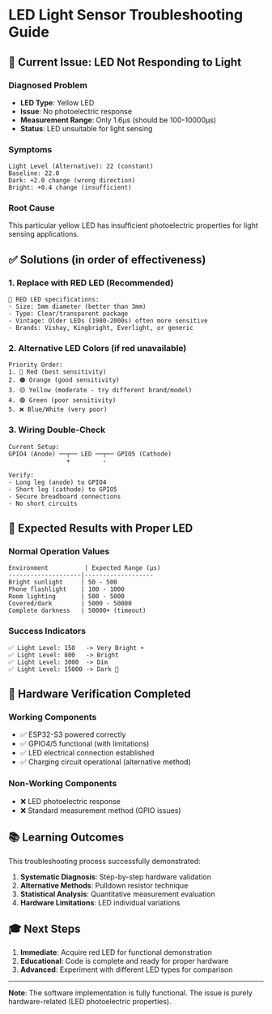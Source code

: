 # LED Light Sensor Troubleshooting Guide

## 🚨 Current Issue: LED Not Responding to Light

### Diagnosed Problem
- **LED Type**: Yellow LED 
- **Issue**: No photoelectric response
- **Measurement Range**: Only 1.6μs (should be 100-10000μs)
- **Status**: LED unsuitable for light sensing

### Symptoms
```
Light Level (Alternative): 22 (constant)
Baseline: 22.0
Dark: +2.0 change (wrong direction)
Bright: +0.4 change (insufficient)
```

### Root Cause
This particular yellow LED has insufficient photoelectric properties for light sensing applications.

## ✅ Solutions (in order of effectiveness)

### 1. Replace with RED LED (Recommended)
```
🔴 RED LED specifications:
- Size: 5mm diameter (better than 3mm)
- Type: Clear/transparent package
- Vintage: Older LEDs (1980-2000s) often more sensitive
- Brands: Vishay, Kingbright, Everlight, or generic
```

### 2. Alternative LED Colors (if red unavailable)
```
Priority Order:
1. 🔴 Red (best sensitivity)
2. 🟠 Orange (good sensitivity)  
3. 🟡 Yellow (moderate - try different brand/model)
4. 🟢 Green (poor sensitivity)
5. ❌ Blue/White (very poor)
```

### 3. Wiring Double-Check
```
Current Setup:
GPIO4 (Anode) ──┬── LED ──┬── GPIO5 (Cathode)
                +         -

Verify:
- Long leg (anode) to GPIO4
- Short leg (cathode) to GPIO5  
- Secure breadboard connections
- No short circuits
```

## 🧪 Expected Results with Proper LED

### Normal Operation Values
```
Environment          | Expected Range (μs)
--------------------|-------------------
Bright sunlight     | 50 - 500
Phone flashlight    | 100 - 1000  
Room lighting       | 500 - 5000
Covered/dark        | 5000 - 50000
Complete darkness   | 50000+ (timeout)
```

### Success Indicators
```
✅ Light Level: 150   -> Very Bright ☀️
✅ Light Level: 800   -> Bright
✅ Light Level: 3000  -> Dim  
✅ Light Level: 15000 -> Dark 🌙
```

## 🔧 Hardware Verification Completed

### Working Components
- ✅ ESP32-S3 powered correctly
- ✅ GPIO4/5 functional (with limitations)
- ✅ LED electrical connection established
- ✅ Charging circuit operational (alternative method)

### Non-Working Components  
- ❌ LED photoelectric response
- ❌ Standard measurement method (GPIO issues)

## 📚 Learning Outcomes

This troubleshooting process successfully demonstrated:

1. **Systematic Diagnosis**: Step-by-step hardware validation
2. **Alternative Methods**: Pulldown resistor technique 
3. **Statistical Analysis**: Quantitative measurement evaluation
4. **Hardware Limitations**: LED individual variations

## 🎓 Next Steps

1. **Immediate**: Acquire red LED for functional demonstration
2. **Educational**: Code is complete and ready for proper hardware
3. **Advanced**: Experiment with different LED types for comparison

---

**Note**: The software implementation is fully functional. The issue is purely hardware-related (LED photoelectric properties).